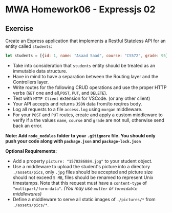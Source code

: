 # MWA Homework06 - Expressjs 02
## Exercise
Create an Express application that implements a Restful Stateless API for an entity called `students`:
```javascript
let students = [{id: 1, name: "Asaad Saad", course: "CS572", grade: 95}]
```
* Take into consideration that `students` entity should be treated as an immutable data structure.
* Have in mind to have a separation between the Routing layer and the Controllers layer. 
* Write routes for the following CRUD operations and use the proper HTTP verbs (`GET` one and all,`POST`, `PUT`, and `DELETE`).
* Test with `HTTP Client` extension for VSCode. (or any other client)
* Your API accepts and returns `JSON` data from/to req/res body.
* Log all requests to a file `access.log` using `morgan` middleware. 
* For your `POST` and `PUT` routes, create and apply a custom middleware to verify if a the values `name`, `course` and `grade` are not null, otherwise send back an error.
  
**Note: Add `node_modules` folder to your `.gitignore` file. You should only push your code along with `package.json` and `package-lock.json`**
  
**Optional Requirements:** 
* Add a property `picture: "1570286884.jpg"` to your student object.
* Use a middleware to upload the student's picture into a directory `./assets/pics`, only `.jpg` files should be accepted and picture size should not exceed `5 MB`, files should be renamed to represent Unix timestamps. Note that this request must have a `content-type` of `"multipart/form-data"`. *(You may use `multer` or `formidable` middlewares)*
* Define a middleware to serve all static images of `./pictures/*` from `./assets/pics/*`.
